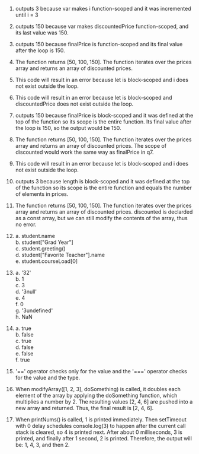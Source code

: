 1. outputs 3 because var makes i function-scoped and it was incremented until i = 3

2. outputs 150 because var makes discountedPrice function-scoped, and its last value was 150.

3. outputs 150 because finalPrice is function-scoped and its final value after the loop is 150.

4. The function returns [50, 100, 150]. The function iterates over the prices array and returns an array of discounted prices.

5. This code will result in an error because let is block-scoped and i does not exist outside the loop.

6. This code will result in an error because let is block-scoped and discountedPrice does not exist outside the loop.

7. outputs 150 because finalPrice is block-scoped and it was defined at the top of the function so its scope is the entire function. Its final value after the loop is 150, so the output would be 150.

8. The function returns [50, 100, 150]. The function iterates over the prices array and returns an array of discounted prices. The scope of discounted would work the same way as finalPrice in q7.

9. This code will result in an error because let is block-scoped and i does not exist outside the loop.

10. outputs 3 because length is block-scoped and it was defined at the top of the function so its scope is the entire function and equals the number of elements in prices.

11. The function returns [50, 100, 150]. The function iterates over the prices array and returns an array of discounted prices. discounted is declarded as a const array, but we can still modify the contents of the array, thus no error.

12. a. student.name \
    b. student["Grad Year"]\
    c. student.greeting()\
    d. student["Favorite Teacher"].name\
    e. student.courseLoad[0]

13. a. '32'\
    b. 1\
    c. 3\
    d. '3null'\
    e. 4\
    f. 0\
    g. '3undefined'\
    h. NaN

14. a. true\
    b. false\
    c. true\
    d. false\
    e. false\
    f. true

15. '==' operator checks only for the value and the '===' operator checks for the value and the type.

17. When modifyArray([1, 2, 3], doSomething) is called, it doubles each element of the array by applying the doSomething function, which multiplies a number by 2. The resulting values [2, 4, 6] are pushed into a new array and returned. Thus, the final result is [2, 4, 6].

19. When printNums() is called, 1 is printed immediately. Then setTimeout with 0 delay schedules console.log(3) to happen after the current call stack is cleared, so 4 is printed next. After about 0 milliseconds, 3 is printed, and finally after 1 second, 2 is printed. Therefore, the output will be: 1, 4, 3, and then 2.
    